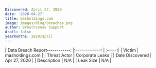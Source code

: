 ```yaml
---
Discovered: April 27, 2020
date: '2020-04-27'
title: masholdings.com
image: images/blog/Breaches.png
author: Breachsense Support
draft: false
yearmonths: 2020/april
---
```


| Data Breach Report------------:   |:-------------:    | :-----:|
| Victim    | masholdings.com      | 
| Threat Actor    | Corporate Leaks      | 
| Date Discovered    | Apr 27, 2020      | 
| Description    | N/A      | 
| Leak Size    | N/A      | 


